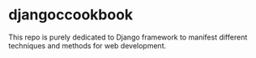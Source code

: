 # djangoccookbook
This repo is purely dedicated to Django framework to manifest different techniques and methods for web development.

